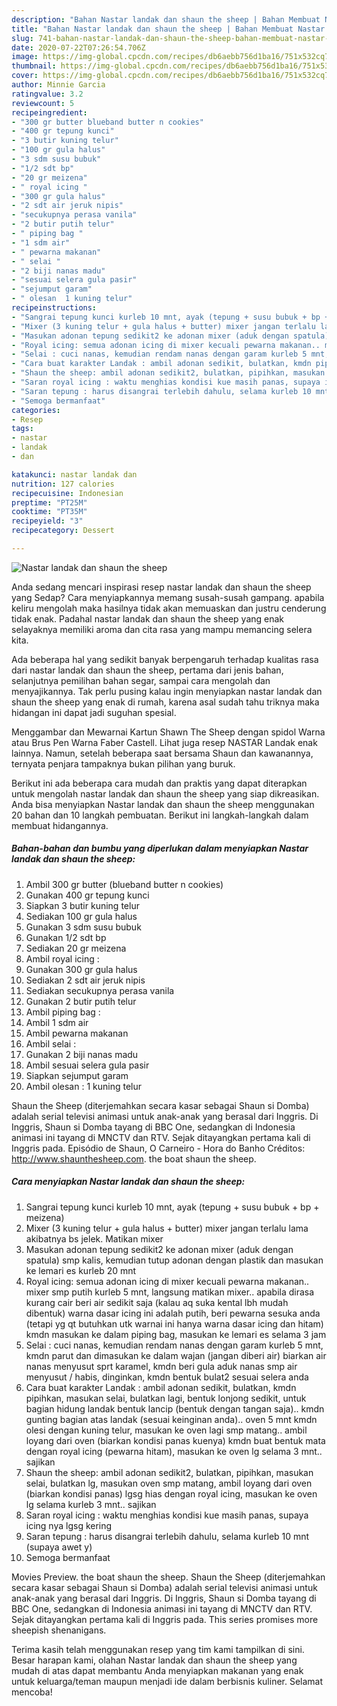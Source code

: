 ```yaml
---
description: "Bahan Nastar landak dan shaun the sheep | Bahan Membuat Nastar landak dan shaun the sheep Yang Sempurna"
title: "Bahan Nastar landak dan shaun the sheep | Bahan Membuat Nastar landak dan shaun the sheep Yang Sempurna"
slug: 741-bahan-nastar-landak-dan-shaun-the-sheep-bahan-membuat-nastar-landak-dan-shaun-the-sheep-yang-sempurna
date: 2020-07-22T07:26:54.706Z
image: https://img-global.cpcdn.com/recipes/db6aebb756d1ba16/751x532cq70/nastar-landak-dan-shaun-the-sheep-foto-resep-utama.jpg
thumbnail: https://img-global.cpcdn.com/recipes/db6aebb756d1ba16/751x532cq70/nastar-landak-dan-shaun-the-sheep-foto-resep-utama.jpg
cover: https://img-global.cpcdn.com/recipes/db6aebb756d1ba16/751x532cq70/nastar-landak-dan-shaun-the-sheep-foto-resep-utama.jpg
author: Minnie Garcia
ratingvalue: 3.2
reviewcount: 5
recipeingredient:
- "300 gr butter blueband butter n cookies"
- "400 gr tepung kunci"
- "3 butir kuning telur"
- "100 gr gula halus"
- "3 sdm susu bubuk"
- "1/2 sdt bp"
- "20 gr meizena"
- " royal icing "
- "300 gr gula halus"
- "2 sdt air jeruk nipis"
- "secukupnya perasa vanila"
- "2 butir putih telur"
- " piping bag "
- "1 sdm air"
- " pewarna makanan"
- " selai "
- "2 biji nanas madu"
- "sesuai selera gula pasir"
- "sejumput garam"
- " olesan  1 kuning telur"
recipeinstructions:
- "Sangrai tepung kunci kurleb 10 mnt, ayak (tepung + susu bubuk + bp + meizena)"
- "Mixer (3 kuning telur + gula halus + butter) mixer jangan terlalu lama akibatnya bs jelek. Matikan mixer"
- "Masukan adonan tepung sedikit2 ke adonan mixer (aduk dengan spatula) smp kalis, kemudian tutup adonan dengan plastik dan masukan ke lemari es kurleb 20 mnt"
- "Royal icing: semua adonan icing di mixer kecuali pewarna makanan.. mixer smp putih kurleb 5 mnt, langsung matikan mixer.. apabila dirasa kurang cair beri air sedikit saja (kalau aq suka kental lbh mudah dibentuk) warna dasar icing ini adalah putih, beri pewarna sesuka anda (tetapi yg qt butuhkan utk warnai ini hanya warna dasar icing dan hitam) kmdn masukan ke dalam piping bag, masukan ke lemari es selama 3 jam"
- "Selai : cuci nanas, kemudian rendam nanas dengan garam kurleb 5 mnt, kmdn parut dan dimasukan ke dalam wajan (jangan diberi air) biarkan air nanas menyusut sprt karamel, kmdn beri gula aduk nanas smp air menyusut / habis, dinginkan, kmdn bentuk bulat2 sesuai selera anda"
- "Cara buat karakter Landak : ambil adonan sedikit, bulatkan, kmdn pipihkan, masukan selai, bulatkan lagi, bentuk lonjong sedikit, untuk bagian hidung landak bentuk lancip (bentuk dengan tangan saja).. kmdn gunting bagian atas landak (sesuai keinginan anda).. oven 5 mnt kmdn olesi dengan kuning telur, masukan ke oven lagi smp matang.. ambil loyang dari oven (biarkan kondisi panas kuenya) kmdn buat bentuk mata dengan royal icing (pewarna hitam), masukan ke oven lg selama 3 mnt.. sajikan"
- "Shaun the sheep: ambil adonan sedikit2, bulatkan, pipihkan, masukan selai, bulatkan lg, masukan oven smp matang, ambil loyang dari oven (biarkan kondisi panas) lgsg hias dengan royal icing, masukan ke oven lg selama kurleb 3 mnt.. sajikan"
- "Saran royal icing : waktu menghias kondisi kue masih panas, supaya icing nya lgsg kering"
- "Saran tepung : harus disangrai terlebih dahulu, selama kurleb 10 mnt (supaya awet y)"
- "Semoga bermanfaat"
categories:
- Resep
tags:
- nastar
- landak
- dan

katakunci: nastar landak dan 
nutrition: 127 calories
recipecuisine: Indonesian
preptime: "PT25M"
cooktime: "PT35M"
recipeyield: "3"
recipecategory: Dessert

---
```



![Nastar landak dan shaun the sheep](https://img-global.cpcdn.com/recipes/db6aebb756d1ba16/751x532cq70/nastar-landak-dan-shaun-the-sheep-foto-resep-utama.jpg)

Anda sedang mencari inspirasi resep nastar landak dan shaun the sheep yang Sedap? Cara menyiapkannya memang susah-susah gampang. apabila keliru mengolah maka hasilnya tidak akan memuaskan dan justru cenderung tidak enak. Padahal nastar landak dan shaun the sheep yang enak selayaknya memiliki aroma dan cita rasa yang mampu memancing selera kita.

Ada beberapa hal yang sedikit banyak berpengaruh terhadap kualitas rasa dari nastar landak dan shaun the sheep, pertama dari jenis bahan, selanjutnya pemilihan bahan segar, sampai cara mengolah dan menyajikannya. Tak perlu pusing kalau ingin menyiapkan nastar landak dan shaun the sheep yang enak di rumah, karena asal sudah tahu triknya maka hidangan ini dapat jadi suguhan spesial.

Menggambar dan Mewarnai Kartun Shawn The Sheep dengan spidol Warna atau Brus Pen Warna Faber Castell. Lihat juga resep NASTAR Landak enak lainnya. Namun, setelah beberapa saat bersama Shaun dan kawanannya, ternyata penjara tampaknya bukan pilihan yang buruk.


Berikut ini ada beberapa cara mudah dan praktis yang dapat diterapkan untuk mengolah nastar landak dan shaun the sheep yang siap dikreasikan. Anda bisa menyiapkan Nastar landak dan shaun the sheep menggunakan 20 bahan dan 10 langkah pembuatan. Berikut ini langkah-langkah dalam membuat hidangannya.

<!--inarticleads1-->

##### Bahan-bahan dan bumbu yang diperlukan dalam menyiapkan Nastar landak dan shaun the sheep:

1. Ambil 300 gr butter (blueband butter n cookies)
1. Gunakan 400 gr tepung kunci
1. Siapkan 3 butir kuning telur
1. Sediakan 100 gr gula halus
1. Gunakan 3 sdm susu bubuk
1. Gunakan 1/2 sdt bp
1. Sediakan 20 gr meizena
1. Ambil  royal icing :
1. Gunakan 300 gr gula halus
1. Sediakan 2 sdt air jeruk nipis
1. Sediakan secukupnya perasa vanila
1. Gunakan 2 butir putih telur
1. Ambil  piping bag :
1. Ambil 1 sdm air
1. Ambil  pewarna makanan
1. Ambil  selai :
1. Gunakan 2 biji nanas madu
1. Ambil sesuai selera gula pasir
1. Siapkan sejumput garam
1. Ambil  olesan : 1 kuning telur


Shaun the Sheep (diterjemahkan secara kasar sebagai Shaun si Domba) adalah serial televisi animasi untuk anak-anak yang berasal dari Inggris. Di Inggris, Shaun si Domba tayang di BBC One, sedangkan di Indonesia animasi ini tayang di MNCTV dan RTV. Sejak ditayangkan pertama kali di Inggris pada. Episódio de Shaun, O Carneiro - Hora do Banho Créditos: http://www.shaunthesheep.com. the boat shaun the sheep. 

<!--inarticleads2-->

##### Cara menyiapkan Nastar landak dan shaun the sheep:

1. Sangrai tepung kunci kurleb 10 mnt, ayak (tepung + susu bubuk + bp + meizena)
1. Mixer (3 kuning telur + gula halus + butter) mixer jangan terlalu lama akibatnya bs jelek. Matikan mixer
1. Masukan adonan tepung sedikit2 ke adonan mixer (aduk dengan spatula) smp kalis, kemudian tutup adonan dengan plastik dan masukan ke lemari es kurleb 20 mnt
1. Royal icing: semua adonan icing di mixer kecuali pewarna makanan.. mixer smp putih kurleb 5 mnt, langsung matikan mixer.. apabila dirasa kurang cair beri air sedikit saja (kalau aq suka kental lbh mudah dibentuk) warna dasar icing ini adalah putih, beri pewarna sesuka anda (tetapi yg qt butuhkan utk warnai ini hanya warna dasar icing dan hitam) kmdn masukan ke dalam piping bag, masukan ke lemari es selama 3 jam
1. Selai : cuci nanas, kemudian rendam nanas dengan garam kurleb 5 mnt, kmdn parut dan dimasukan ke dalam wajan (jangan diberi air) biarkan air nanas menyusut sprt karamel, kmdn beri gula aduk nanas smp air menyusut / habis, dinginkan, kmdn bentuk bulat2 sesuai selera anda
1. Cara buat karakter Landak : ambil adonan sedikit, bulatkan, kmdn pipihkan, masukan selai, bulatkan lagi, bentuk lonjong sedikit, untuk bagian hidung landak bentuk lancip (bentuk dengan tangan saja).. kmdn gunting bagian atas landak (sesuai keinginan anda).. oven 5 mnt kmdn olesi dengan kuning telur, masukan ke oven lagi smp matang.. ambil loyang dari oven (biarkan kondisi panas kuenya) kmdn buat bentuk mata dengan royal icing (pewarna hitam), masukan ke oven lg selama 3 mnt.. sajikan
1. Shaun the sheep: ambil adonan sedikit2, bulatkan, pipihkan, masukan selai, bulatkan lg, masukan oven smp matang, ambil loyang dari oven (biarkan kondisi panas) lgsg hias dengan royal icing, masukan ke oven lg selama kurleb 3 mnt.. sajikan
1. Saran royal icing : waktu menghias kondisi kue masih panas, supaya icing nya lgsg kering
1. Saran tepung : harus disangrai terlebih dahulu, selama kurleb 10 mnt (supaya awet y)
1. Semoga bermanfaat


Movies Preview. the boat shaun the sheep. Shaun the Sheep (diterjemahkan secara kasar sebagai Shaun si Domba) adalah serial televisi animasi untuk anak-anak yang berasal dari Inggris. Di Inggris, Shaun si Domba tayang di BBC One, sedangkan di Indonesia animasi ini tayang di MNCTV dan RTV. Sejak ditayangkan pertama kali di Inggris pada. This series promises more sheepish shenanigans. 

Terima kasih telah menggunakan resep yang tim kami tampilkan di sini. Besar harapan kami, olahan Nastar landak dan shaun the sheep yang mudah di atas dapat membantu Anda menyiapkan makanan yang enak untuk keluarga/teman maupun menjadi ide dalam berbisnis kuliner. Selamat mencoba!
